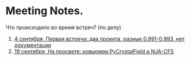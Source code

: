 # Meeting Notes.

Что происходило во время встреч? (по делу)

1. [4 сентября, Первая встреча: два проекта, разные 0.991-0.993, нет документации](meeting_notes\01___04-09-2025.md)
2. [19 сентября, На просвете: ковыряем PyCrystalField и NJA-CFS](meeting_notes\02___19-09-2025.md)